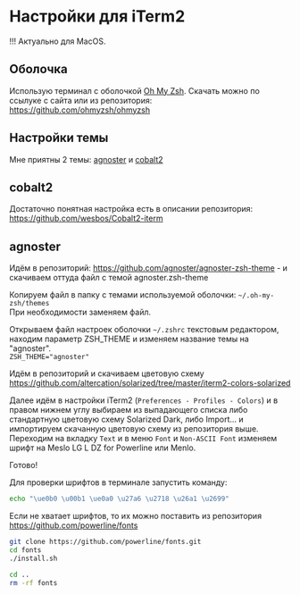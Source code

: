 # Настройки для iTerm2
!!! Актуально для MacOS.

## Оболочка
Использую терминал с оболочкой [Oh My Zsh](https://ohmyz.sh). Скачать можно по ссылуке с сайта или из репозитория: https://github.com/ohmyzsh/ohmyzsh

## Настройки темы
Мне приятны 2 темы: [agnoster](https://github.com/agnoster/agnoster-zsh-theme) и [cobalt2](https://github.com/wesbos/Cobalt2-iterm)

## cobalt2 
Достаточно понятная настройка есть в описании репозитория: https://github.com/wesbos/Cobalt2-iterm

## agnoster
Идём в репозиторий: https://github.com/agnoster/agnoster-zsh-theme - и скачиваем оттуда файл с темой agnoster.zsh-theme

Копируем файл в папку с темами используемой оболочки: `~/.oh-my-zsh/themes`\
При необходимости заменяем файл.

Открываем файл настроек оболочки `~/.zshrc` текстовым редактором, находим параметр ZSH_THEME и изменяем название темы на "agnoster".\
`ZSH_THEME="agnoster"`

Идём в репозиторий и скачиваем цветовую схему https://github.com/altercation/solarized/tree/master/iterm2-colors-solarized

Далее идём в настройки iTerm2 (`Preferences - Profiles - Colors`) и в правом нижнем углу выбираем из выпадающего списка либо стандартную цветовую схему Solarized Dark, либо Import... и импортируем скачанную цветовую схему из репозитория выше.\
Переходим на вкладку `Text` и в меню `Font` и `Non-ASCII Font` изменяем шрифт на Meslo LG L DZ for Powerline или Menlo.

Готово!

Для проверки шрифтов в терминале запустить команду: 
```sh
echo "\ue0b0 \u00b1 \ue0a0 \u27a6 \u2718 \u26a1 \u2699"
```

Если не хватает шрифтов, то их можно поставить из репозитория https://github.com/powerline/fonts
```sh
git clone https://github.com/powerline/fonts.git
cd fonts
./install.sh

cd ..
rm -rf fonts
```
